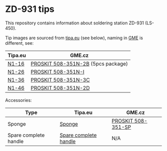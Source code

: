# ZD-931 tips

This repository contains information about soldering station ZD-931 (LS-450).

Tip images are sourced from [tipa.eu](https://www.tipa.eu/cz/pajeci-stanice-zd-931ls-450/d-83312/) (see below), naming in [GME](https://www.gme.cz/vysledky-vyhledavani?search_keyword=508-351N&page=1) is different, see:

Tipa.eu | GME.cz
------------ | -------------
[N1-16](https://www.tipa.eu/cz/hrot-n1-16-pr10mmzd-929czd-931/d-82202/) | [PROSKIT 508-351N-2B](https://www.gme.cz/nahradni-hrot-proskit-508-351n-2b) (5pcs package)
[N1-26](https://www.tipa.eu/cz/hrot-n1-26-pr04mmzd-929czd-931/d-82203/) | [PROSKIT 508-351N-I](https://www.gme.cz/nahradni-hrot-proskit-508-351n-i)
[N1-36](https://www.tipa.eu/cz/hrot-n1-36-pr30mmzd-929czd-931/d-82204/) | [PROSKIT 508-351N-3C](https://www.gme.cz/nahradni-hrot-proskit-508-351n-3c)
[N1-46](https://www.tipa.eu/cz/hrot-n1-46-pr20mmzd-929czd-931/d-82205/) | [PROSKIT 508-351N-2D](https://www.gme.cz/nahradni-hrot-proskit-508-351n-2d)

Accessories:

Type | Tipa.eu | GME.cz
------------ | ------------ | -------------
Sponge | [Sponge](https://www.tipa.eu/cz/houba-pro-pajeci-stanice-zd-931zd-916zd-8906zd-8906lzd-8916zd-8917b/d-86778/) | [PROSKIT 508-351-SP](https://www.gme.cz/houbicka-pro-cisteni-hrotu-proskit-508-351-sp)
Spare complete handle | [Spare complete handle](https://www.tipa.eu/cz/rukojet-kompletni-pro-zd-931/d-85786/) | N/A